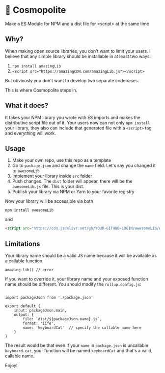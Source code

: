 # 🤝 Сosmopolite
Make a ES Module for NPM and a dist file for &lt;script> at the same time

## Why?

When making open source libraries, you don't want to limit your users. I believe that any simple library should be installable in at least two ways:
1. `npm install amazingLib`
2. `<script src="https://amazingCDN.com/amazingLib.js"></script>`

But obviously you don't want to develop two separate codebases.

This is where Cosmopolite steps in.

## What it does?

It takes your NPM library you wrote with ES imports and makes the distributive script file out of it. Your users now can not only `npm install` your library, they also can include that generated file with a `<script>` tag and everything will work.

## Usage

1. Make your own repo, use this repo as a template
2. Go to `package.json` and change the `name` field. Let's say you changed it to `awesomeLib`
3. Implement your library inside `src` folder
4. Push changes. The `dist` folder will appear, there will be the `awesomeLib.js` file. This is your dist.
5. Publish your library via NPM or Yarn to your favorite registry

Now your library will be accessible via both
```
npm install awesomeLib
```
and
```HTML
<script src="https://cdn.jsdelivr.net/gh/YOUR-GITHUB-LOGIN/awesomeLib/dist/awesomeLib.min.js"></script>
```

## Limitations

Your library name should be a valid JS name because it will be available as a callable function.
```JS
amazing-lib() // error
```

If you want to override it, your library name and your exposed function name should be different. You should modify the `rollup.config.js`:

```JS

import packageJson from './package.json'

export default {
    input: packageJson.main,
    output: {
        file: `dist/${packageJson.name}.js`,
        format: 'iife',
        name: 'keyboardCat'  // specify the callable name here
    }
}
```

The result would be that even if your `name` in `package.json` is uncallable `keyboard-cat`, your function will be named `keyboardCat` and that's a valid, callable name.

Enjoy!
